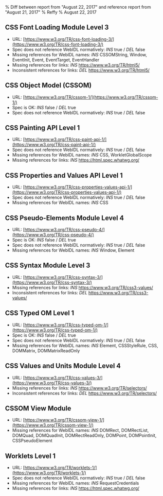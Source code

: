 % Diff between report from "August 22, 2017" and reference report from "August 21, 2017"
% Reffy
% August 22, 2017

## CSS Font Loading Module Level 3

- URL: [https://www.w3.org/TR/css-font-loading-3/](https://www.w3.org/TR/css-font-loading-3/)
- Spec does not reference WebIDL normatively: *INS* true / *DEL* false
- Missing references for WebIDL names: *INS* CSSOMString, Window, EventInit, Event, EventTarget, EventHandler
- Missing references for links: *INS* https://www.w3.org/TR/html5/
- Inconsistent references for links: *DEL* https://www.w3.org/TR/html5/


## CSS Object Model (CSSOM)

- URL: [https://www.w3.org/TR/cssom-1/](https://www.w3.org/TR/cssom-1/)
- Spec is OK: *INS* false / *DEL* true
- Spec does not reference WebIDL normatively: *INS* true / *DEL* false


## CSS Painting API Level 1

- URL: [https://www.w3.org/TR/css-paint-api-1/](https://www.w3.org/TR/css-paint-api-1/)
- Spec does not reference WebIDL normatively: *INS* true / *DEL* false
- Missing references for WebIDL names: *INS* CSS, WorkletGlobalScope
- Missing references for links: *INS* https://html.spec.whatwg.org/


## CSS Properties and Values API Level 1

- URL: [https://www.w3.org/TR/css-properties-values-api-1/](https://www.w3.org/TR/css-properties-values-api-1/)
- Spec does not reference WebIDL normatively: *INS* true / *DEL* false
- Missing references for WebIDL names: *INS* CSS


## CSS Pseudo-Elements Module Level 4

- URL: [https://www.w3.org/TR/css-pseudo-4/](https://www.w3.org/TR/css-pseudo-4/)
- Spec is OK: *INS* false / *DEL* true
- Spec does not reference WebIDL normatively: *INS* true / *DEL* false
- Missing references for WebIDL names: *INS* Window, Element


## CSS Syntax Module Level 3

- URL: [https://www.w3.org/TR/css-syntax-3/](https://www.w3.org/TR/css-syntax-3/)
- Missing references for links: *INS* https://www.w3.org/TR/css3-values/
- Inconsistent references for links: *DEL* https://www.w3.org/TR/css3-values/


## CSS Typed OM Level 1

- URL: [https://www.w3.org/TR/css-typed-om-1/](https://www.w3.org/TR/css-typed-om-1/)
- Spec is OK: *INS* false / *DEL* true
- Spec does not reference WebIDL normatively: *INS* true / *DEL* false
- Missing references for WebIDL names: *INS* Element, CSSStyleRule, CSS, DOMMatrix, DOMMatrixReadOnly


## CSS Values and Units Module Level 4

- URL: [https://www.w3.org/TR/css-values-3/](https://www.w3.org/TR/css-values-3/)
- Missing references for links: *INS* https://www.w3.org/TR/selectors/
- Inconsistent references for links: *DEL* https://www.w3.org/TR/selectors/


## CSSOM View Module

- URL: [https://www.w3.org/TR/cssom-view-1/](https://www.w3.org/TR/cssom-view-1/)
- Missing references for WebIDL names: *INS* DOMRect, DOMRectList, DOMQuad, DOMQuadInit, DOMRectReadOnly, DOMPoint, DOMPointInit, CSSPseudoElement


## Worklets Level 1

- URL: [https://www.w3.org/TR/worklets-1/](https://www.w3.org/TR/worklets-1/)
- Spec does not reference WebIDL normatively: *INS* true / *DEL* false
- Missing references for WebIDL names: *INS* RequestCredentials
- Missing references for links: *INS* https://html.spec.whatwg.org/



